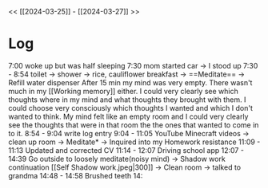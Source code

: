<< [[2024-03-25]] - [[2024-03-27]] >>

# Log
7:00 woke up but was half sleeping
7:30 mom started car -> I stood up
7:30 - 8:54 toilet -> shower -> rice, cauliflower breakfast -> ==Meditate== -> Refill water dispenser
After 15 min my mind was very empty. There wasn't much in my [[Working memory]] either. I could very clearly see which thoughts where in my mind and what thoughts they brought with them. I could choose very consciously which thoughts I wanted and which I don't wanted to think. My mind felt like an empty room and I could very clearly see the thoughts that were in that room the the ones that wanted to come in to it.
8:54 - 9:04 write log entry
9:04 - 11:05 YouTube Minecraft videos -> clean up room -> Meditate* -> Inquired into my Homework resistance
11:09 - 11:13 Updated and corrected CV
11:14 - 12:07 Driving school app
12:07 - 14:39 Go outside to loosely meditate(noisy mind) -> Shadow work continuation [[Self Shadow work.jpeg|300]] -> Clean room -> talked to grandma 
14:48 - 14:58 Brushed teeth
14: